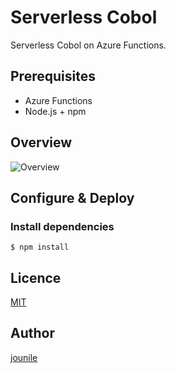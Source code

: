 # Serverless Cobol

Serverless Cobol on Azure Functions.


## Prerequisites

- Azure Functions
- Node.js + npm



## Overview
![Overview](https://github.com/jounile/serverless-cobol/wiki/res/overview.png)

## Configure & Deploy



### Install dependencies

```
$ npm install
```


## Licence

[MIT](LICENCE)

## Author

[jounile](https://github.com/jounile)
